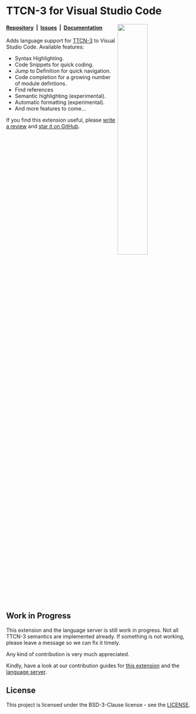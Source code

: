 # TTCN-3 for Visual Studio Code

<img width="40%" align="right" src="images/highlight.png"/>

#### [Repository](https://github.com/nokia/vscode-ttcn3)&nbsp;&nbsp;|&nbsp;&nbsp;[Issues](https://github.com/nokia/vscode-ttcn3/issues)&nbsp;&nbsp;|&nbsp;&nbsp;[Documentation](https://nokia.github.io/ntt/editors/#visual-studio-code)

Adds language support for [TTCN-3](https://nokia.github.io/ntt/#whats-ttcn-3)
to Visual Studio Code. Available features:

* Syntax Highlighting.
* Code Snippets for quick coding.
* Jump to Definition for quick navigation.
* Code completion for a growing number of module defintions.
* Find references
* Semantic highlighting (experimental).
* Automatic formatting (experimental).
* And more features to come...


If you find this extension useful, please [write a review](https://marketplace.visualstudio.com/items?itemName=nokia.ttcn3#review-details 'Write a review')
and [star it on GitHub](https://github.com/nokia/vscode-ttcn3 'Star it on GitHub').

<br clear="right"/>


## Work in Progress

This extension and the language server is still work in progress. Not all
TTCN-3 semantics are implemented already. If something is not working, please
leave a message so we can fix it timely.

Any kind of contribution is very much appreciated.

Kindly, have a look at our contribution guides for [this extension](CONTRIBUTING.md)
and the [language server](https://github.com/nokia/ntt/blob/master/CONTRIBUTING.md).


## License

This project is licensed under the BSD-3-Clause license - see the [LICENSE](https://github.com/nokia/vscode-ttcn3/blob/master/LICENSE).
